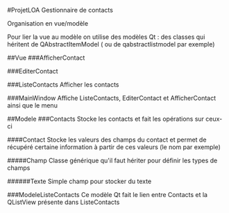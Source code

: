 #ProjetLOA
Gestionnaire de contacts

Organisation en vue/modèle

Pour lier la vue au modèle on utilise des modèles Qt : 
des classes qui héritent de QAbstractItemModel ( ou de qabstractlistmodel par exemple)

##Vue
###AfficherContact

###EditerContact

###ListeContacts
Afficher les contacts

###MainWindow
Affiche ListeContacts, EditerContact et AfficherContact ainsi que le menu

##Modele
###Contacts
Stocke les contacts et fait les opérations sur ceux-ci

####Contact
Stocke les valeurs des champs du contact et permet de récupéré certaine information à partir de ces valeurs
(le nom par exemple)

#####Champ
Classe générique qu'il faut hériter pour définir les types de champs

######Texte
Simple champ pour stocker du texte

###ModeleListeContacts
Ce modèle Qt fait le lien entre Contacts et la QListView présente dans ListeContacts
